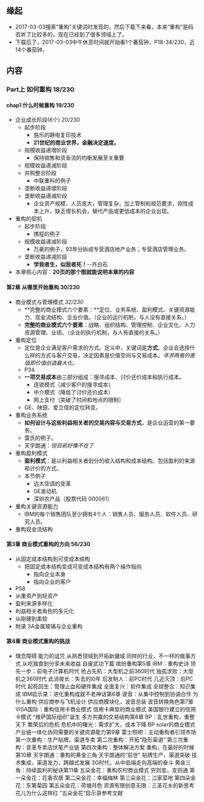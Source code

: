 ##  缘起
+ 2017-03-03搜索“重构”关键词时发现的，然后下载下来看，本来“重构”是码农听了比较多的，现在已经到了很多领域上了。
+ 下载后了，2017-03-03中午休息时间就开始看1个番茄钟，P18-34/230，近14个番茄钟。

##  内容
###  Part上 如何重构 18/230
####  chap1 什么时候重构 19/230
+ 企业成长阶段(6个)  20/230
	+ 起步阶段
		+ 施乐的静电复印技术
		+ **21世纪的商业世界，金融决定速度。**
	+ 规模收益递增阶段
		+ 保持销售和资金流的均衡发展至关重要
	+ 规模收益递减阶段
	+ 并购整合阶段
		+ 中联重科的例子
	+ 垄断收益递增阶段
	+ 垄断收益递减阶段
		+ 企业资产规模、人员庞大，管理复杂，加上管制和规范要求，刚性成本上升，缺乏增长机会，替代产品或更低成本的企业出现。
+ 重构的契机
	+ 起步阶段
		+ 携程的例子
	+ 规模收益递减阶段
		+ 万豪的例子，93年分拆成专营酒店地产业务；专营酒店管理业务。
	+ 垄断收益递减阶段
		+ **学我者生，似我者死！**--齐白石
+ 本章核心内容：**20页的那个图就能说明本章的内容** 

####  第2章 从哪里开始重构 30/230
+ 商业模式与管理模式  *32/230*
	+ **完整的商业模式六个要素：**定位、业务系统、盈利模式、关键资源能力、现金流结构、企业价值。（企业的运行机制，与人没有直接关系。）
	+ **完整的商业模式六个要素**：战略、组织结构、管理控制、企业文化、人力资源管理、业绩。（企业的执行机制，与人有直接的关系。）
+ 重构定位 
	+ 定位是企业满足客户需求的方式。定义中，关键词是**方式**。企业会选择什么样的方式与客户交易，决定因素是价值空间与交易成本。*寻求两者的差值即价值创造最大化。*
	+ P34
	+ **一项交易成本**由三部分组成：搜寻成本、讨价还价成本和执行成本。
		+ 连锁模式（减少客户的搜寻成本）
		+ 中介模式（降低了讨价还价成本）
		+ 网上支付（突破了时间和地点的限制）
	+ GE、陕鼓、爱立信的定位转变。
+ 重构业务系统 
	+ **如何设计与这些利益相关者的交易内容与交易方式**，是企业运营的第一要务。
	+ 雷氏的例子。
	+ 天宇朗通：*但目前好像不在了*
+ 重构盈利模式 
	+ **盈利模式**：是以利益相关者划分的收入结构和成本结构。包括盈利的来源和计价的方式。
	+ 本节例子
		+ 远大空调的变革
		+ GE发动机
		+ 深圳农产品（股票代码 000061）
+ 重构关键资源能力 
	+ IBM的每个销售团队至少拥有4个人：销售人员、服务人员、软件人员、研究人员。
+ 重构现金流结构

####  第3章 商业模式重构的方向  56/230 
+ 从固定成本结构到可变成本结构 
	+ 把固定成本结构变成可变成本结构有两个操作指向
		+ 指向企业本身
		+ 指向企业的客户
+ P58 
+ 从重资产到轻资产 
+ 盈利来源多样化 
+ 利益相关者角色的多元化 
+ 从刚硬到柔软 
+ 附录 3A金属玻璃与企业重构

#### 第4章 商业模式重构的挑战
+ 理念障碍 能力的诅咒 从熟悉领域到开拓新疆域 同样的行业，不一样的做事方式 从吃独食到分享未来收益 自废武功下篇 缤纷重构第5章 IBM：重构史诗 领先一步：前电子计算机时代 抢占先机：大型机之前360时代 独孤求败：大型机之360时代 此消彼长：失去的l0年 后发制人：前PC时代 几近灭顶：后PC时代 起死回生：管理止血和硬件集成 全面复兴：软件集成 全球整合：知识集成 IBM启示录：进化重构成就不老神话第6章 波音：从集中控制到协调合作 为什么重构 供应商参与飞机设计 供应商模块化，波音总装 波音转换角色第7章 VISA国际：重构信用卡商业模式 信用卡典型的商业模式 美国银行建立的信用卡模式 “维萨国际组织”诞生 多方共赢的交易结构第8章 BP：乱世重构，重整天下 繁荣后的危机 危机中的曙光：需求扩大，成本下降 BP solar的商业模式 产业链一体化协同需要的关键资源能力第9章 雷士照明：主动重构者引领市场 第一次重构：生产贴牌，渠道专卖 第二次重构：开拓“隐形渠道” 第三次重构：变革专卖店伏笔产业链 第四次重构：整体解决方案 重构，在最好的时候第10章 天宇朗通：重构的黄金三角 天宇朗通的“前世” 贴牌生产，渠道突破 技术集成，渠道发力，跨越式发展 3G时代，从中低端走向高端的奋斗 黄金三角：持续盈利的秘诀第11章 五朵金花：重构农村商业模式 穷则变，变则通 第一朵金花：花香农居 第二朵金花：幸福梅林 第三朵金花：江家菜地 第四朵金花：东篱菊园 第五朵金花：荷塘月色 资源有限创意无限：三圣花乡的新思考 花儿为什么这样红 “五朵金花”启示录参考文献